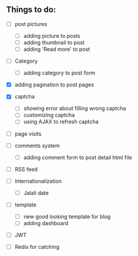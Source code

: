 ## Things to do:

- [ ] post pictures
    - [ ] adding picture to posts
    - [ ] adding thumbnail to post
    - [ ] adding 'Read more' to post

- [ ] Category
    - [ ] adding category to post form

- [x] adding pagination to post pages

- [x] captcha
    - [ ] showing error about filling wrong captcha
    - [ ] customizing captcha
    - [ ] using AJAX to refresh captcha

- [ ] page visits

- [ ] comments system
    - [ ] adding comment form to post detail html file

- [ ] RSS feed

- [ ] Internationalization
    - [ ] Jalali date

- [ ] template
    - [ ] new good looking template for blog
    - [ ] adding dashboard

- [ ] JWT

- [ ] Redis for catching
